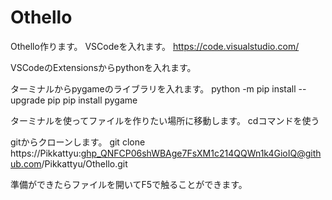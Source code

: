 # Othello
Othello作ります。
VSCodeを入れます。
https://code.visualstudio.com/

VSCodeのExtensionsからpythonを入れます。

ターミナルからpygameのライブラリを入れます。
python -m pip install --upgrade pip
pip install pygame

ターミナルを使ってファイルを作りたい場所に移動します。
cdコマンドを使う

gitからクローンします。
git clone https://Pikkattyu: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@github.com/Pikkattyu/Othello.git

準備ができたらファイルを開いてF5で触ることができます。
